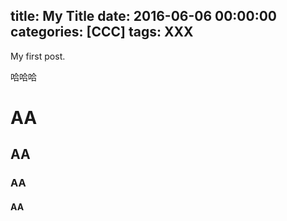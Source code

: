 title: My Title
date: 2016-06-06 00:00:00
categories: [CCC]
tags: XXX
---
My first post.
<!-- more -->
哈哈哈

# AA

## AA

### AA

#### AA
